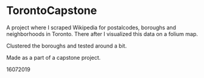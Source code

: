 # TorontoCapstone

A project where I scraped Wikipedia for postalcodes, boroughs and neighborhoods in Toronto.
There after I visualized this data on a folium map.

Clustered the boroughs and tested around a bit.

Made as a part of a capstone project.

16072019
